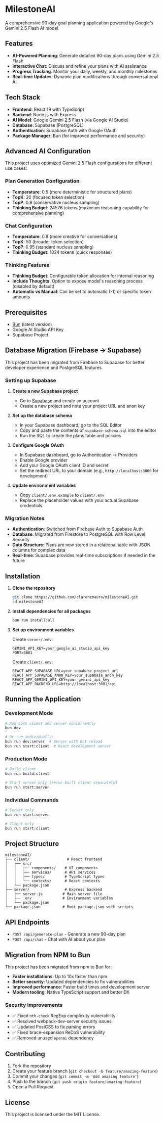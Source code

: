 # MilestoneAI

A comprehensive 90-day goal planning application powered by Google's Gemini 2.5 Flash AI model.

## Features

- **AI-Powered Planning**: Generate detailed 90-day plans using Gemini 2.5 Flash
- **Interactive Chat**: Discuss and refine your plans with AI assistance
- **Progress Tracking**: Monitor your daily, weekly, and monthly milestones
- **Real-time Updates**: Dynamic plan modifications through conversational AI

## Tech Stack

- **Frontend**: React 19 with TypeScript
- **Backend**: Node.js with Express
- **AI Model**: Google Gemini 2.5 Flash (via Google AI Studio)
- **Database**: Supabase (PostgreSQL)
- **Authentication**: Supabase Auth with Google OAuth
- **Package Manager**: Bun (for improved performance and security)

## Advanced AI Configuration

This project uses optimized Gemini 2.5 Flash configurations for different use cases:

### Plan Generation Configuration
- **Temperature**: 0.5 (more deterministic for structured plans)
- **TopK**: 20 (focused token selection)
- **TopP**: 0.9 (conservative nucleus sampling)
- **Thinking Budget**: 24576 tokens (maximum reasoning capability for comprehensive planning)

### Chat Configuration  
- **Temperature**: 0.8 (more creative for conversations)
- **TopK**: 50 (broader token selection)
- **TopP**: 0.95 (standard nucleus sampling)
- **Thinking Budget**: 1024 tokens (quick responses)

### Thinking Features
- **Thinking Budget**: Configurable token allocation for internal reasoning
- **Include Thoughts**: Option to expose model's reasoning process (disabled by default)
- **Automatic vs Manual**: Can be set to automatic (-1) or specific token amounts

## Prerequisites

- [Bun](https://bun.sh) (latest version)
- Google AI Studio API Key
- Supabase Project

## Database Migration (Firebase → Supabase)

This project has been migrated from Firebase to Supabase for better developer experience and PostgreSQL features.

### Setting up Supabase

1. **Create a new Supabase project**
   - Go to [Supabase](https://supabase.com) and create an account
   - Create a new project and note your project URL and anon key

2. **Set up the database schema**
   - In your Supabase dashboard, go to the SQL Editor
   - Copy and paste the contents of `supabase-schema.sql` into the editor
   - Run the SQL to create the plans table and policies

3. **Configure Google OAuth**
   - In Supabase dashboard, go to Authentication → Providers
   - Enable Google provider
   - Add your Google OAuth client ID and secret
   - Set the redirect URL to your domain (e.g., `http://localhost:3000` for development)

4. **Update environment variables**
   - Copy `client/.env.example` to `client/.env`
   - Replace the placeholder values with your actual Supabase credentials

### Migration Notes

- **Authentication**: Switched from Firebase Auth to Supabase Auth
- **Database**: Migrated from Firestore to PostgreSQL with Row Level Security
- **Data Structure**: Plans are now stored in a relational table with JSON columns for complex data
- **Real-time**: Supabase provides real-time subscriptions if needed in the future

## Installation

1. **Clone the repository**
   ```bash
   git clone https://github.com/clarenzmauro/milestoneAI.git
   cd milestoneAI
   ```

2. **Install dependencies for all packages**
   ```bash
   bun run install:all
   ```

3. **Set up environment variables**
   
   Create `server/.env`:
   ```env
   GEMINI_API_KEY=your_google_ai_studio_api_key
   PORT=3001
   ```

   Create `client/.env`:
   ```env
   REACT_APP_SUPABASE_URL=your_supabase_project_url
   REACT_APP_SUPABASE_ANON_KEY=your_supabase_anon_key
   REACT_APP_GEMINI_API_KEY=your_gemini_api_key
   REACT_APP_BACKEND_URL=http://localhost:3001/api
   ```

## Running the Application

### Development Mode
```bash
# Run both client and server concurrently
bun dev

# Or run individually:
bun run dev:server  # Server with hot reload
bun run start:client  # React development server
```

### Production Mode
```bash
# Build client
bun run build:client

# Start server only (serve built client separately)
bun run start:server
```

### Individual Commands
```bash
# Server only
bun run start:server

# Client only  
bun run start:client
```

## Project Structure

```
milestoneAI/
├── client/                 # React frontend
│   ├── src/
│   │   ├── components/    # UI components
│   │   ├── services/      # API services
│   │   ├── types/         # TypeScript types
│   │   └── contexts/      # React contexts
│   └── package.json
├── server/                # Express backend
│   ├── server.js         # Main server file
│   ├── .env              # Environment variables
│   └── package.json
└── package.json          # Root package.json with scripts
```

## API Endpoints

- `POST /api/generate-plan` - Generate a new 90-day plan
- `POST /api/chat` - Chat with AI about your plan

## Migration from NPM to Bun

This project has been migrated from npm to Bun for:
- **Faster installations**: Up to 10x faster than npm
- **Better security**: Updated dependencies to fix vulnerabilities
- **Improved performance**: Faster build times and development server
- **Modern tooling**: Native TypeScript support and better DX

### Security Improvements
- ✅ Fixed `nth-check` RegExp complexity vulnerability
- ✅ Resolved webpack-dev-server security issues  
- ✅ Updated PostCSS to fix parsing errors
- ✅ Fixed brace-expansion ReDoS vulnerability
- ✅ Removed unused `openai` dependency

## Contributing

1. Fork the repository
2. Create your feature branch (`git checkout -b feature/amazing-feature`)
3. Commit your changes (`git commit -m 'Add amazing feature'`)
4. Push to the branch (`git push origin feature/amazing-feature`)
5. Open a Pull Request

## License

This project is licensed under the MIT License.
